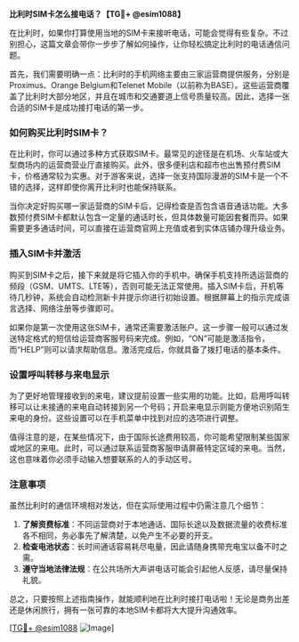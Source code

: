 **比利时SIM卡怎么接电话？【TG💪+ @esim1088】**

在比利时，如果你打算使用当地的SIM卡来接听电话，可能会觉得有些复杂。不过别担心，这篇文章会带你一步步了解如何操作，让你轻松搞定比利时的电话通信问题。

首先，我们需要明确一点：比利时的手机网络主要由三家运营商提供服务，分别是Proximus、Orange Belgium和Telenet Mobile（以前称为BASE）。这些运营商覆盖了比利时大部分地区，并且在城市和交通要道上信号质量较高。因此，选择一张合适的SIM卡是成功接打电话的第一步。

### 如何购买比利时SIM卡？

在比利时，你可以通过多种方式获取SIM卡。最常见的途径是在机场、火车站或大型商场内的运营商营业厅直接购买。此外，很多便利店和超市也出售预付费SIM卡，价格通常较为实惠。对于游客来说，选择一张支持国际漫游的SIM卡是一个不错的选择，这样即使你离开比利时也能保持联系。

当你决定好购买哪一家运营商的SIM卡后，记得检查是否包含语音通话功能。大多数预付费SIM卡都默认包含一定量的通话时长，但具体数量可能因套餐而异。如果需要更多通话时间，可以直接在运营商官网上充值或者到实体店铺办理升级业务。

### 插入SIM卡并激活

购买到SIM卡之后，接下来就是将它插入你的手机中。确保手机支持所选运营商的频段（GSM、UMTS、LTE等），否则可能无法正常使用。插入SIM卡后，开机等待几秒钟，系统会自动检测新卡并提示你进行初始设置。根据屏幕上的指示完成语言选择、网络注册等步骤即可。

如果你是第一次使用这张SIM卡，通常还需要激活账户。这一步骤一般可以通过发送特定格式的短信给运营商客服号码来完成。例如，“ON”可能是激活指令，而“HELP”则可以请求帮助信息。激活完成后，你就具备了拨打电话的基本条件。

### 设置呼叫转移与来电显示

为了更好地管理接收到的来电，建议提前设置一些实用的功能。比如，启用呼叫转移可以让未接通的来电自动转接到另一个号码；开启来电显示则能方便地识别陌生来电的身份。这些设置可以在手机菜单中找到对应的选项进行调整。

值得注意的是，在某些情况下，由于国际长途费用较高，你可能希望限制某些国家或地区的来电。此时，可以通过联系运营商客服申请屏蔽特定区域的来电。当然，这也意味着你必须手动输入想要联系的人的手动区号。

### 注意事项

虽然比利时的通信环境相对发达，但在实际使用过程中仍需注意几个细节：

1. **了解资费标准**：不同运营商对于本地通话、国际长途以及数据流量的收费标准各不相同，务必事先了解清楚，以免产生不必要的开支。
2. **检查电池状态**：长时间通话容易耗尽电量，因此请随身携带充电宝以备不时之需。
3. **遵守当地法律法规**：在公共场所大声讲电话可能会引起他人反感，请尽量保持礼貌。

总之，只要按照上述指南操作，就能顺利地在比利时接打电话啦！无论是商务出差还是休闲旅行，拥有一张可靠的本地SIM卡都将大大提升沟通效率。

[[TG💪+ @esim1088](https://t.me/s/esim1088) ![Image](https://i.postimg.cc/4NQfJmqS/Snipaste-2025-05-13-00-14-12.png)]